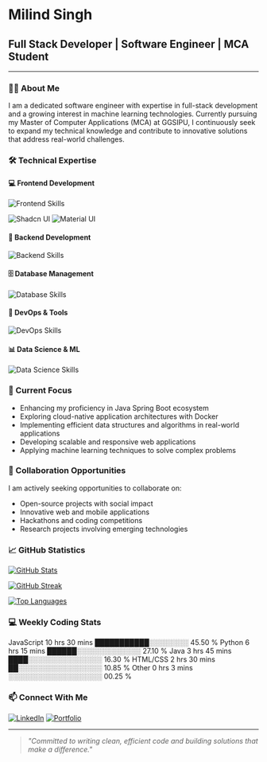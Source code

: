 # Milind Singh

## Full Stack Developer | Software Engineer | MCA Student

---

### 👨‍💻 About Me

I am a dedicated software engineer with expertise in full-stack development and a growing interest in machine learning technologies. Currently pursuing my Master of Computer Applications (MCA) at GGSIPU, I continuously seek to expand my technical knowledge and contribute to innovative solutions that address real-world challenges.

### 🛠️ Technical Expertise

#### 💻 Frontend Development
<img src="https://skillicons.dev/icons?i=html,css,js,react,redux,tailwind,bootstrap" alt="Frontend Skills" />

![Shadcn UI](https://img.shields.io/badge/shadcn/ui-%23000000.svg?style=for-the-badge&logo=shadcnui&logoColor=white)
![Material UI](https://img.shields.io/badge/Material_UI-%230081CB.svg?style=for-the-badge&logo=mui&logoColor=white)

#### 🔧 Backend Development
<img src="https://skillicons.dev/icons?i=python,django,fastapi,java,spring" alt="Backend Skills" />

#### 🗄️ Database Management
<img src="https://skillicons.dev/icons?i=mysql,postgresql,mongodb,sqlite" alt="Database Skills" />

#### 🚀 DevOps & Tools
<img src="https://skillicons.dev/icons?i=git,github,docker,vercel,postman" alt="DevOps Skills" />

#### 📊 Data Science & ML
<img src="https://skillicons.dev/icons?i=python,tensorflow,pytorch" alt="Data Science Skills" />

### 🔭 Current Focus

- Enhancing my proficiency in Java Spring Boot ecosystem
- Exploring cloud-native application architectures with Docker
- Implementing efficient data structures and algorithms in real-world applications
- Developing scalable and responsive web applications
- Applying machine learning techniques to solve complex problems

### 🤝 Collaboration Opportunities

I am actively seeking opportunities to collaborate on:
- Open-source projects with social impact
- Innovative web and mobile applications
- Hackathons and coding competitions
- Research projects involving emerging technologies

### 📈 GitHub Statistics

[![GitHub Stats](https://github-readme-stats.vercel.app/api?username=bit-milind42&show_icons=true&theme=radical)](https://github.com/bit-milind42)

[![GitHub Streak](https://github-readme-streak-stats.herokuapp.com/?user=bit-milind42&theme=radical)](https://github.com/bit-milind42)

[![Top Languages](https://github-readme-stats.vercel.app/api/top-langs/?username=bit-milind42&layout=compact&theme=radical)](https://github.com/bit-milind42)


### 💻 Weekly Coding Stats

<!--START_SECTION:waka-->

JavaScript 10 hrs 30 mins ███████████░░░░░░░░ 45.50 %
Python 6 hrs 15 mins ██████░░░░░░░░░░░░░ 27.10 %
Java 3 hrs 45 mins ████░░░░░░░░░░░░░░░ 16.30 %
HTML/CSS 2 hrs 30 mins ██░░░░░░░░░░░░░░░░░ 10.85 %
Other 0 hrs 3 mins ░░░░░░░░░░░░░░░░░░░ 00.25 %

<!--END_SECTION:waka-->


### 📫 Connect With Me

[![LinkedIn](https://img.shields.io/badge/LinkedIn-0077B5?style=for-the-badge&logo=linkedin&logoColor=white)](https://www.linkedin.com/in/milind-singh-317343246/)
[![Portfolio](https://img.shields.io/badge/Portfolio-000000?style=for-the-badge&logo=About.me&logoColor=white)](https://portfolio-blond-iota-77.vercel.app/)

---

> *"Committed to writing clean, efficient code and building solutions that make a difference."*
